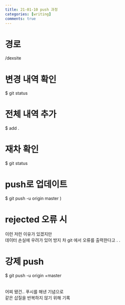 ```yaml
---
title: 21-01-10 push 과정
categories: [writing]
comments: true
---
```

# 경로
/dexsite <br>
# 변경 내역 확인 
$ git status <br>
# 전체 내역 추가
$ add . <br>
# 재차 확인
$ git status <br>
# push로 업데이트
$ git push -u origin master )<br>

# rejected 오류 시

이런 저런 이유가 있겠지만 <br>
데이터 손실에 우려가 있어 방지 차 git 에서 오류를 출력한다고 . . <br>
# 강제 push
$ git push -u origin +master 
<br><br><br>
어찌 됐건.. 푸시를 해낸 기념으로<br>
같은 삽질을 반복하지 않기 위해 기록